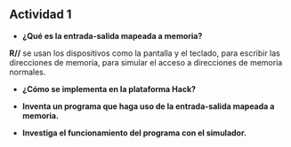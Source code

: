 ## Actividad 1

-  **¿Qué es la entrada-salida mapeada a memoria?**

**R//** se usan los dispositivos como la pantalla y el teclado, para escribir las direcciones de memoria, para simular el acceso a direcciones de memoria normales.

- **¿Cómo se implementa en la plataforma Hack?**

- **Inventa un programa que haga uso de la entrada-salida mapeada a memoria.**

- **Investiga el funcionamiento del programa con el simulador.**